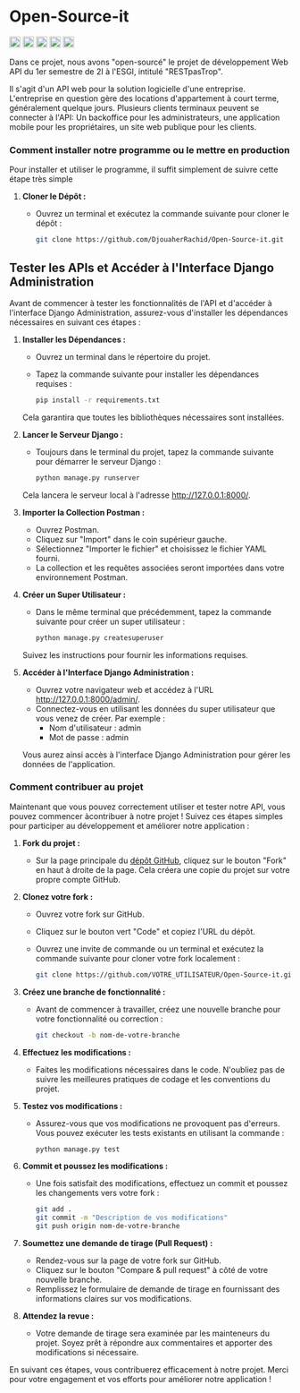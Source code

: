 # Open-Source-it
<img src="https://img.shields.io/badge/version%20%3A%201.0.0-blue" height="20">
<img src="https://img.shields.io/badge/Built%20with-Python-blue" height="20">
<img src="https://img.shields.io/badge/DJANGO-REST-ff1709?style=for-the-badge&logo=django&logoColor=white&color=ff1709&labelColor=gray" height="20">
<img src="https://img.shields.io/badge/Windows-0078D6?style=for-the-badge&logo=windows&logoColor=white" height="20">
<img src="https://img.shields.io/github/last-commit/DjouaherRachid/Open-Source-it?style=flat-square&color=purple&labelColor=white" height="20">

Dans ce projet, nous avons "open-sourcé" le projet de développement Web API du 1er semestre de 2I à l'ESGI, intitulé "RESTpasTrop".

Il s'agit d'un API web pour la solution logicielle d'une entreprise.
L'entreprise en question gère des locations d'appartement à court terme, généralement quelque jours.
Plusieurs clients terminaux peuvent se connecter à l'API: Un backoffice pour les administrateurs, une application mobile pour les propriétaires, un site web publique pour les clients.

### Comment installer notre programme ou le mettre en production

Pour installer et utiliser le programme, il suffit simplement de suivre cette étape très simple

1. **Cloner le Dépôt :**
   - Ouvrez un terminal et exécutez la commande suivante pour cloner le dépôt :

     ```bash
     git clone https://github.com/DjouaherRachid/Open-Source-it.git
     ```

## Tester les APIs et Accéder à l'Interface Django Administration

Avant de commencer à tester les fonctionnalités de l'API et d'accéder à l'interface Django Administration, assurez-vous d'installer les dépendances nécessaires en suivant ces étapes :

1. **Installer les Dépendances :**
   - Ouvrez un terminal dans le répertoire du projet.
   - Tapez la commande suivante pour installer les dépendances requises :

     ```bash
     pip install -r requirements.txt
     ```

   Cela garantira que toutes les bibliothèques nécessaires sont installées.

2. **Lancer le Serveur Django :**
   - Toujours dans le terminal du projet, tapez la commande suivante pour démarrer le serveur Django :

     ```bash
     python manage.py runserver
     ```

   Cela lancera le serveur local à l'adresse http://127.0.0.1:8000/.

3. **Importer la Collection Postman :**
   - Ouvrez Postman.
   - Cliquez sur "Import" dans le coin supérieur gauche.
   - Sélectionnez "Importer le fichier" et choisissez le fichier YAML fourni.
   - La collection et les requêtes associées seront importées dans votre environnement Postman.

4. **Créer un Super Utilisateur :**
   - Dans le même terminal que précédemment, tapez la commande suivante pour créer un super utilisateur :

     ```bash
     python manage.py createsuperuser
     ```

   Suivez les instructions pour fournir les informations requises.

5. **Accéder à l'Interface Django Administration :**
   - Ouvrez votre navigateur web et accédez à l'URL http://127.0.0.1:8000/admin/.
   - Connectez-vous en utilisant les données du super utilisateur que vous venez de créer. Par exemple :
     - Nom d'utilisateur : admin
     - Mot de passe : admin

   Vous aurez ainsi accès à l'interface Django Administration pour gérer les données de l'application.

### Comment contribuer au projet

Maintenant que vous pouvez correctement utiliser et tester notre API, vous pouvez commencer àcontribuer à notre projet ! Suivez ces étapes simples pour participer au développement et améliorer notre application :

1. **Fork du projet :**
   - Sur la page principale du [dépôt GitHub](https://github.com/DjouaherRachid/Open-Source-it), cliquez sur le bouton "Fork" en haut à droite de la page. Cela créera une copie du projet sur votre propre compte GitHub.

2. **Clonez votre fork :**
   - Ouvrez votre fork sur GitHub.
   - Cliquez sur le bouton vert "Code" et copiez l'URL du dépôt.
   - Ouvrez une invite de commande ou un terminal et exécutez la commande suivante pour cloner votre fork localement :

     ```bash
     git clone https://github.com/VOTRE_UTILISATEUR/Open-Source-it.git
     ```

3. **Créez une branche de fonctionnalité :**
   - Avant de commencer à travailler, créez une nouvelle branche pour votre fonctionnalité ou correction :

     ```bash
     git checkout -b nom-de-votre-branche
     ```

4. **Effectuez les modifications :**
   - Faites les modifications nécessaires dans le code. N'oubliez pas de suivre les meilleures pratiques de codage et les conventions du projet.

5. **Testez vos modifications :**
   - Assurez-vous que vos modifications ne provoquent pas d'erreurs. Vous pouvez exécuter les tests existants en utilisant la commande :

     ```bash
     python manage.py test
     ```

6. **Commit et poussez les modifications :**
   - Une fois satisfait des modifications, effectuez un commit et poussez les changements vers votre fork :

     ```bash
     git add .
     git commit -m "Description de vos modifications"
     git push origin nom-de-votre-branche
     ```

7. **Soumettez une demande de tirage (Pull Request) :**
   - Rendez-vous sur la page de votre fork sur GitHub.
   - Cliquez sur le bouton "Compare & pull request" à côté de votre nouvelle branche.
   - Remplissez le formulaire de demande de tirage en fournissant des informations claires sur vos modifications.

8. **Attendez la revue :**
   - Votre demande de tirage sera examinée par les mainteneurs du projet. Soyez prêt à répondre aux commentaires et apporter des modifications si nécessaire.

En suivant ces étapes, vous contribuerez efficacement à notre projet. Merci pour votre engagement et vos efforts pour améliorer notre application !



